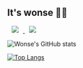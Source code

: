 ## It's wonse 🙋‍♂️

<a href="https://www.instagram.com//">
    <img 
        src="http://img.shields.io/badge/-instagram-222222?style=flat&logo=instagram&link=https://www.instagram.com/s._.wonse/"
        style="height : auto; margin-left : 10px; margin-right : 10px;"/>
</a>
<a href="https://velog.io/@shinwonse">
    <img 
        src="http://img.shields.io/badge/-velog-222222?style=flat&logo=Vector Logo Zone&link=https://velog.io/@shinwonse"
        style="height : auto; margin-left : 10px; margin-right : 10px;"/>
</a>

![Wonse's GitHub stats](https://github-readme-stats.vercel.app/api?username=shinwonse&show_icons=true&theme=dracula)

[![Top Langs](https://github-readme-stats.vercel.app/api/top-langs/?username=shinwonse&layout=compact&theme=dracula&langs_count=5&hide=html)](https://github.com/anuraghazra/github-readme-stats)
